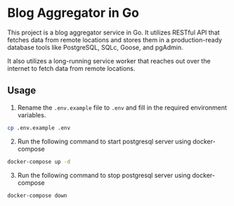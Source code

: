 # Blog Aggregator in Go

This project is a blog aggregator service in Go. It utilizes RESTful API that fetches data from remote locations and stores them in a production-ready database tools like PostgreSQL, SQLc, Goose, and pgAdmin.

It also utilizes a long-running service worker that reaches out over the internet to fetch data from remote locations.

## Usage

1. Rename the `.env.example` file to `.env` and fill in the required environment variables.

```bash
cp .env.example .env
```

2. Run the following command to start postgresql server using docker-compose

  ```bash
  docker-compose up -d
  ```

3. Run the following command to stop postgresql server using docker-compose

  ```bash
  docker-compose down
  ```

